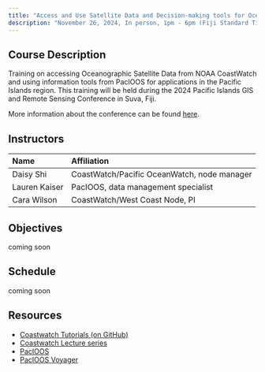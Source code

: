 ```yaml
---
title: "Access and Use Satellite Data and Decision-making tools for Ocean and Coastal Applications"
description: "November 26, 2024, In person, 1pm - 6pm (Fiji Standard Time)"
---
```



## Course Description
Training on accessing Oceanographic Satellite Data from NOAA CoastWatch and using information tools from PacIOOS for applications in the Pacific Islands region. This training will be held during the 2024 Pacific Islands GIS and Remote Sensing Conference in Suva, Fiji. 

More information about the conference can be found [here](https://pgrsc.org).
 
## Instructors

 | Name              | Affiliation                    | 
 |:-----------------|:-----------------------------------------------------------------------------|
 | Daisy Shi         | CoastWatch/Pacific OceanWatch, node manager |
 | Lauren Kaiser     | PacIOOS, data management specialist|
 | Cara Wilson       | CoastWatch/West Coast Node, PI |
  
## Objectives

coming soon

## Schedule

coming soon


## Resources
- [Coastwatch Tutorials (on GitHub)](https://github.com/coastwatch-training/CoastWatch-Tutorials/blob/main/README.md)
- [Coastwatch Lecture series](https://umd.instructure.com/courses/1336575/pages/all-lectures)
- [PacIOOS](http://pacioos.org)
- [PacIOOS Voyager](http://pacioos.org/voyager)
